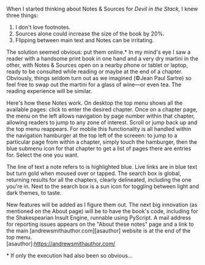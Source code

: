When I started thinking about Notes & Sources for *Devil in the Stack*, I knew three things:  
1.  I don't love footnotes.  
2.  Sources alone could increase the size of the book by 20%.  
3.  Flipping between main text and Notes can be irritating.

The solution seemed obvious: put them online.\* In my mind's eye I saw a reader with a handsome print book in one hand and a very dry martini in the other, with Notes & Sources open on a nearby phone or tablet or laptop, ready to be consulted while reading or maybe at the end of a chapter. Obviously, things seldom turn out as we imagined (©Jean Paul Sartre) so feel free to swap out the martini for a glass of wine—or even tea. The reading experience will be similar.

Here's how these Notes work. On desktop the top menu shows all the available pages: click to enter the desired chapter. Once on a chapter page, the menu on the left allows navigation by page number within that chapter, allowing readers to jump to any zone of interest. Scroll or jump back up and the top menu reappears. For mobile this functionality is all handled within the navigation hamburger at the top left of the screeen: to jump to a particular page from within a chapter, simply touch the hamburger, then the blue submenu icon for that chapter to get a list of pages there are entries for. Select the one you want.

The line of text a note refers to is highlighted blue. Live links are in blue text but turn gold when moused over or tapped. The search box is global, returning results for all the chapters, clearly delineated, including the one you're in. Next to the search box is a sun icon for toggling between light and dark themes, to taste.  

New features will be added as I figure them out. The next big innovation (as mentioned on the About page) will be to have the book's code, including for the Shakespearian Insult Engine, runnable using PyScript. A mail address for reporting issues appears on the "About these notes" page and a link to the main [andrewsmithauthor.com][asauthor] website is at the end of the top menu.  
[asauthor]:https://andrewsmithauthor.com/


\* If only the execution had also been so obvious...